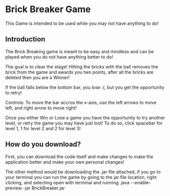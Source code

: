 # Brick Breaker Game  
This Game is intended to be used while you may not have anything to do!

## Introduction

The Brick Breaking game is meant to be easy and mindless and can be played when you do not have anything better to do!

The goal is to clear the stage! Hitting the bricks with the ball removes the brick from the game and awards you two points, after all the bricks are deleted then you are a Winner!

If the ball falls below the bottom bar, you lose :(, but you get the opportunity to retry! 

Controls:
To move the bar accros the x-axis, use the left arrows to move left, and right arrow to move right!

Once you either Win or Lose a game you have the opportunity to try another level, or retry the game you may have just lost! To do so, click spacebar for level 1, 1 for level 2 and 2 for level 3!

## How do you download?
First, you can download the code itself and make changes to make the application better and make your own personal changes!

The other method would be downloading the .jar file attached, if you go to your terminal you can run the game by going to the jar file location, right clicking, and selecting open with terminal and running: java --enable-preview -jar BrickBreaker.jar

